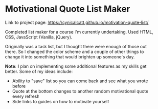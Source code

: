 # Motivational Quote List Maker

Link to project page: https://cynicalcatt.github.io/motivation-quote-list/

Completed list maker for a course I'm currently undertaking. Used HTML, CSS, JavaScript (Vanilla, jQuery).

Originally was a task list, but I thought there were enough of those out there. So I changed the color scheme and a couple of other things to change it into something that would brighten up someone's day.

**Note:** I plan on implementing some additional features as my skills get better. Some of my ideas include:
- Ability to "save" list so you can come back and see what you wrote before
- Quote at the bottom changes to another random motivational quote every refresh
- Side links to guides on how to motivate yourself
